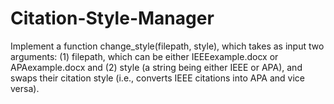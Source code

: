 # Citation-Style-Manager
Implement a function change_style(filepath, style), which takes as input two arguments: (1) filepath, which can be either IEEEexample.docx or APAexample.docx and (2) style (a string being either IEEE or APA), and swaps their citation style (i.e., converts IEEE citations into APA and vice versa).

